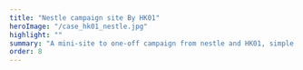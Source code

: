 ```yaml
---
title: "Nestle campaign site By HK01"
heroImage: "/case_hk01_nestle.jpg"
highlight: ""
summary: "A mini-site to one-off campaign from nestle and HK01, simple web page to let users answer the questionnaire and lucky draw."
order: 8
---
```

